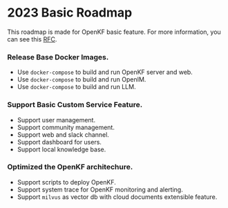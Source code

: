 # 2023 Basic Roadmap

This roadmap is made for OpenKF basic feature. For more information, you can see this [RFC](https://github.com/openimsdk/openkf/issues/4).

### Release Base Docker Images.

- Use `docker-compose` to build and run OpenKF server and web.
- Use `docker-compose` to build and run OpenIM.
- Use `docker-compose` to build and run LLM.

### Support Basic Custom Service Feature.

- Support user management.
- Support community management.
- Support web and slack channel.
- Support dashboard for users.
- Support local knowledge base.

### Optimized the OpenKF architechure.

- Support scripts to deploy OpenKF.
- Support system trace for OpenKF monitoring and alerting.
- Support `milvus` as vector db with cloud documents extensible feature.
